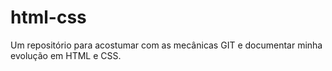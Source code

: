 # html-css
Um repositório para acostumar com as mecânicas GIT e documentar minha evolução em HTML e CSS.
